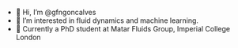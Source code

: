 - 👋 Hi, I’m @gfngoncalves
- 👀 I’m interested in fluid dynamics and machine learning.
- 🌱 Currently a PhD student at Matar Fluids Group, Imperial College London

<!---
gfngoncalves/gfngoncalves is a ✨ special ✨ repository because its `README.md` (this file) appears on your GitHub profile.
You can click the Preview link to take a look at your changes.
--->
